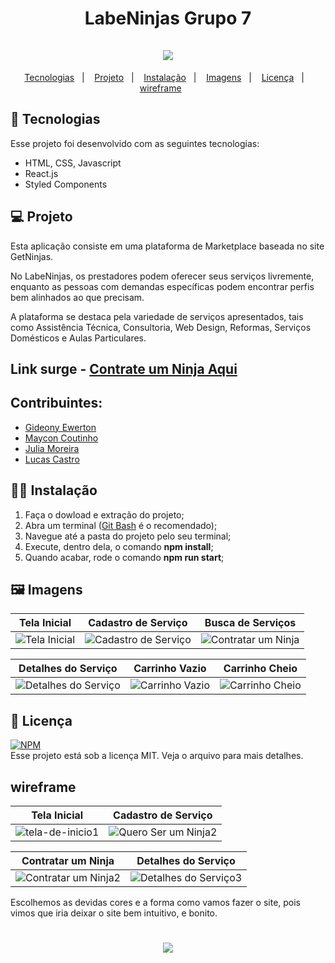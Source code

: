 <h1 align="center">LabeNinjas Grupo 7<br/><br/>
<img src="https://user-images.githubusercontent.com/35054595/176959466-b0c469ee-677c-421b-92bb-c0347e108d97.png"/> 
</h1>

<p align="center">
  <a href="#Tecnologias">Tecnologias</a>&nbsp;&nbsp;&nbsp;|&nbsp;&nbsp;&nbsp;
   <a href="#Projeto">Projeto</a>&nbsp;&nbsp;&nbsp;|&nbsp;&nbsp;&nbsp;
  <a href="#Instalação">Instalação</a>&nbsp;&nbsp;&nbsp;|&nbsp;&nbsp;&nbsp;
  <a href="#Imagens">Imagens</a>&nbsp;&nbsp;&nbsp;|&nbsp;&nbsp;&nbsp;
  <a href="#Licença">Licença</a>&nbsp;&nbsp;&nbsp;|&nbsp;&nbsp;&nbsp;
   <a href="#wireframe">wireframe</a>&nbsp;&nbsp;&nbsp;&nbsp;&nbsp;&nbsp;
</p>

<a id="Tecnologias"></a>
## 🚀 Tecnologias 

Esse projeto foi desenvolvido com as seguintes tecnologias:

- HTML, CSS, Javascript
- React.js
- Styled Components

<a id="Projeto"></a>
## 💻 Projeto
   Esta aplicação consiste em uma plataforma de Marketplace baseada no site GetNinjas.

   No LabeNinjas, os prestadores podem oferecer seus serviços livremente, enquanto as pessoas com demandas específicas podem encontrar perfis bem alinhados ao que precisam.

   A plataforma se destaca pela variedade de serviços apresentados, tais como Assistência Técnica, Consultoria, Web Design, Reformas, Serviços Domésticos e Aulas Particulares.
   

## Link surge - [Contrate um Ninja Aqui](https://scientific-peace.surge.sh/)

<a id="Instalação"></a>
## Contribuintes:
* [Gideony Ewerton](https://www.linkedin.com/in/gideonyewerton/)
* [Maycon Coutinho](https://www.linkedin.com/in/maycon-coutinho/)
* [Julia Moreira](https://www.linkedin.com/in/julia-moreira-3885271b3/)
* [Lucas Castro](https://www.linkedin.com/in/lucastelescastro/)
  
<a id="Instalação"></a>
## 👨‍💻 Instalação

1. Faça o dowload e extração do projeto;
2. Abra um terminal ([Git Bash](https://git-scm.com/) é o recomendado);
3. Navegue até a pasta do projeto pelo seu terminal;
4. Execute, dentro dela, o comando **npm install**;
5. Quando acabar, rode o comando **npm run start**;

<a id="Imagens"></a>
## 🖼️ Imagens

| Tela Inicial  | Cadastro de Serviço | Busca de Serviços | 
|---|---|---|
| ![Tela Inicial](https://user-images.githubusercontent.com/35054595/176956901-7b6a7313-edea-4ed4-90a8-fe16cb4feb78.png) | ![Cadastro de Serviço](https://user-images.githubusercontent.com/35054595/176957052-e844deaa-b52d-4fbf-b0b0-c6b68a58656d.png) | ![Contratar um Ninja](https://user-images.githubusercontent.com/35054595/176957148-7575aa31-1566-4d1f-839e-0d4119d4182a.png) | 

| Detalhes do Serviço  | Carrinho Vazio | Carrinho Cheio | 
|---|---|---|
| ![Detalhes do Serviço](https://user-images.githubusercontent.com/35054595/176957526-241042f6-0207-4523-94c3-3ae86f54c0c8.png) | ![Carrinho Vazio](https://user-images.githubusercontent.com/35054595/176957595-b8a8ba48-89d5-4910-bc0b-d7610201833c.png) | ![Carrinho Cheio](https://user-images.githubusercontent.com/35054595/176957586-e391a83d-47bc-4ef2-91eb-2dcbfca55ccd.png) | 

<a id="Licença"></a>
## 📝 Licença
[![NPM](http://img.shields.io/npm/l/react)](https://github.com/future4code/Freire-labe-ninja7/blob/master/LICENSE) <br />
Esse projeto está sob a licença MIT. Veja o arquivo para mais detalhes.

<a id="wireframe"></a>
## wireframe
 Tela Inicial  | Cadastro de Serviço |
|---|---|
![tela-de-inicio1](https://user-images.githubusercontent.com/35054595/176958756-4831ece2-de03-4484-a53e-f5c8f4e77d38.png) | ![Quero Ser um Ninja2](https://user-images.githubusercontent.com/35054595/176958886-db318293-55d4-438f-94d9-da897cd31144.png)

| Contratar um Ninja  | Detalhes do Serviço |
|---|---|
![Contratar um Ninja2](https://user-images.githubusercontent.com/35054595/176959092-f3fc697e-d903-4089-8ccd-d973dffd6506.png) | ![Detalhes do Serviço3](https://user-images.githubusercontent.com/35054595/176959115-797f703a-a0c5-4cbe-84b8-47d77d2d58b0.png)



Escolhemos as devidas cores e a forma como vamos fazer o site,
pois vimos  que iria deixar o site bem intuitivo, e bonito.


<h1 align="center">
<img src="https://user-images.githubusercontent.com/35054595/176959567-d862582a-3222-4f18-bafa-631204220977.png"/> 
</h1>

